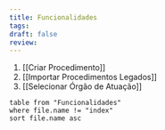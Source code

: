 ```yaml
---
title: Funcionalidades
tags: 
draft: false
review:
---
```

1. [[Criar Procedimento]]
2. [[Importar Procedimentos Legados]]
3. [[Selecionar Órgão de Atuação]]

```dataview
table from "Funcionalidades"
where file.name != "index"
sort file.name asc
```
